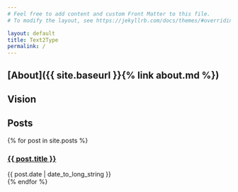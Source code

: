 ```yaml
---
# Feel free to add content and custom Front Matter to this file.
# To modify the layout, see https://jekyllrb.com/docs/themes/#overriding-theme-defaults

layout: default
title: Text2Type
permalink: /
---
```

## [About]({{ site.baseurl }}{% link about.md %})

## Vision

## Posts
{% for post in site.posts %}
<article>
  <h3>
    <a href="{{ '.' | append: post.url }}">
      {{ post.title }}
    </a>
  </h3>
  <time datetime="{{ post.date | date: '%Y-%m-%d' }}">{{ post.date | date_to_long_string }}</time>
</article>
{% endfor %}
